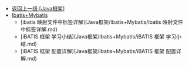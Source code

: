 - [返回上一级 [Java框架]](Java框架/)
- [Ibatis+Mybatis](Java框架/Ibatis+Mybatis/)
  - [ibatis 映射文件中标签详解](Java框架/Ibatis+Mybatis/ibatis 映射文件中标签详解.md)
  - [iBATIS 框架 学习小结](Java框架/Ibatis+Mybatis/iBATIS 框架 学习小结.md)
  - [iBATIS 框架 配置详解](Java框架/Ibatis+Mybatis/iBATIS 框架 配置详解.md)
